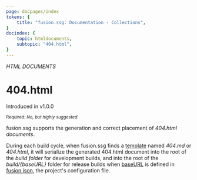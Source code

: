 ```yaml
---
page: docpages/index
tokens: {
    title: "fusion.ssg: Documentation - Collections",
}
docindex: {
    topic: htmldocuments,
    subtopic: "404.html",
}
---
```


<em>HTML DOCUMENTS</em>

# 404.html

<p class="ver">Introduced in v1.0.0</p>

<section class="container">
<div><small>Required: <em>No, but highly suggested.</em></small></div>
</section>

fusion.ssg supports the generation and correct placement of _404.html documents_.

During each build cycle, when fusion.ssg finds a <a href="{baseURL}/docs/{docsCurrentVersion}/htmldocuments/templates">template</a> named _404.md_ or _404.html_, it will serialize the generated 404.html document into the root of the _build folder_ for development builds, and into the root of the _build/&lbrace;baseURL&rbrace;_ folder for release builds when <a href="{baseURL}/docs/{docsCurrentVersion}/configuration/fusionssg-configuration#baseurl">baseURL</a> is defined in <a href="{baseURL}/docs/{docsCurrentVersion}/configuration/fusionssg-configuration">fusion.json</a>, the project's configuration file.
